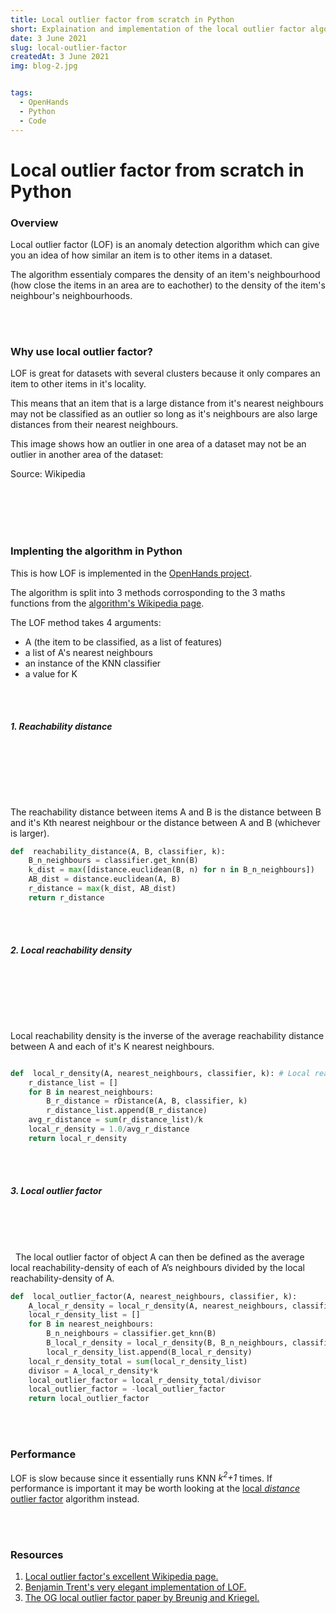 ```yaml
---
title: Local outlier factor from scratch in Python 
short: Explaination and implementation of the local outlier factor algorithm.
date: 3 June 2021
slug: local-outlier-factor
createdAt: 3 June 2021
img: blog-2.jpg


tags:
  - OpenHands
  - Python
  - Code
---
```


# Local outlier factor from scratch in Python 



### Overview

Local outlier factor (LOF) is an anomaly detection algorithm which can give you an idea of how similar an item is to other items in a dataset. 

The algorithm essentialy compares the density of an item's neighbourhood (how close the items in an area are to eachother) to the density of the item's neighbour's neighbourhoods. 

\
&nbsp;

### Why use local outlier factor?

LOF is great for datasets with several clusters because it only compares an item to other items in it's locality.  

This means that an item that is a large distance from it's nearest neighbours may not be classified as an outlier so long as it's neighbours are also large distances from their nearest neighbours.  

This image shows how an outlier in one area of a dataset may not be an outlier in another area of the dataset: 



<b-img center  src="https://upload.wikimedia.org/wikipedia/commons/thumb/5/59/LOF.svg/1024px-LOF.svg.png" width="450"  fluid alt="Local outlier factor diagram"></b-img>
<figcaption center class="figure-caption text-center">Source: Wikipedia</figcaption>


\
&nbsp;
\
&nbsp;
\
&nbsp;

### Implenting the algorithm in Python

This is how LOF is implemented in the [OpenHands project](https://github.com/PaulTreanor/openhands).

The algorithm is split into 3 methods corrosponding to the 3 maths functions from the [algorithm's Wikipedia page](https://en.wikipedia.org/wiki/Local_outlier_factor).

The LOF method takes 4 arguments:
<ul class="pl-5">
  <li>A (the item to be classified, as a list of features)</li>
  <li>a list of A's nearest neighbours</li>
  <li>an instance of the KNN classifier</li>
  <li>a value for K</li>
</ul>


\
&nbsp;


##### 1. Reachability distance 

\
&nbsp;

<b-img  src="/rdist.png" fluid alt="reachability distance"></b-img>

\
&nbsp;

The reachability distance between items A and B is the distance between B and it's Kth nearest neighbour or the distance between A and B (whichever is larger).

```python
def  reachability_distance(A, B, classifier, k):
    B_n_neighbours = classifier.get_knn(B)
    k_dist = max([distance.euclidean(B, n) for n in B_n_neighbours])
    AB_dist = distance.euclidean(A, B)
    r_distance = max(k_dist, AB_dist)
    return r_distance
```

\
&nbsp;

##### 2. Local reachability density 

\
&nbsp;

<b-img src="/lrd.png" fluid alt="local reachability density"></b-img>

\
&nbsp;


Local reachability density is the inverse of the average reachability distance between A and each of it's K nearest neighbours. 


```python

def  local_r_density(A, nearest_neighbours, classifier, k): # Local reachability density
    r_distance_list = []
    for B in nearest_neighbours:
        B_r_distance = rDistance(A, B, classifier, k)
        r_distance_list.append(B_r_distance)
    avg_r_distance = sum(r_distance_list)/k
    local_r_density = 1.0/avg_r_distance
    return local_r_density
```

\
&nbsp;

##### 3. Local outlier factor

\
&nbsp;

<b-img src="/lof.png" fluid alt="local outlier factor"></b-img>

\
&nbsp;
The local outlier factor of object A can then be defined as the average local reachability-density of each of A’s neighbours divided by the local reachability-density of A.

```python
def  local_outlier_factor(A, nearest_neighbours, classifier, k):
    A_local_r_density = local_r_density(A, nearest_neighbours, classifier, k)
    local_r_density_list = []
    for B in nearest_neighbours:
        B_n_neighbours = classifier.get_knn(B)
        B_local_r_density = local_r_density(B, B_n_neighbours, classifier, k)
        local_r_density_list.append(B_local_r_density)
    local_r_density_total = sum(local_r_density_list)
    divisor = A_local_r_density*k
    local_outlier_factor = local_r_density_total/divisor
    local_outlier_factor = -local_outlier_factor
    return local_outlier_factor
```

\
&nbsp;

### Performance

LOF is slow because since it essentially runs KNN *k<sup>2</sup>+1* times. If performance is important it may be worth looking at the [local *distance* outlier factor](https://doi.org/10.1145/342009.335388) algorithm instead. 

\
&nbsp;

### Resources

<ol class="pl-5">
  <li><a href="https://en.wikipedia.org/wiki/Local_outlier_factor">Local outlier factor's excellent Wikipedia page.</a></li>
  <li><a href="https://benwtrent.github.io/2019/04/26/outlier-detection-from-scratch/">Benjamin Trent's very elegant implementation of LOF.</a></li>
  <li><a href="https://doi.org/10.1145%2F335191.335388">The OG local outlier factor paper by Breunig and Kriegel.</a></li>
</ol>

